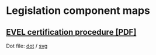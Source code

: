 # Legislation component maps

## [EVEL certification procedure [PDF]](evel-certification/evel-certification.pdf)

Dot file: [dot](evel-certification/evel-certification.dot) / [svg](evel-certification/evel-certification.svg)